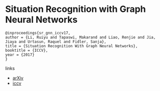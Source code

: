 # Situation Recognition with Graph Neural Networks

```
@inproceedings{sr_gnn_iccv17,
author = {Li, Ruiyu and Tapaswi, Makarand and Liao, Renjie and Jia, Jiaya and Urtasun, Raquel and Fidler, Sanja},
title = {Situation Recognition With Graph Neural Networks},
booktitle = {ICCV},
year = {2017}
}
```

links
 - [arXiv](https://arxiv.org/abs/1708.04320)
 - [iccv](http://openaccess.thecvf.com/content_iccv_2017/html/Li_Situation_Recognition_With_ICCV_2017_paper.html)
